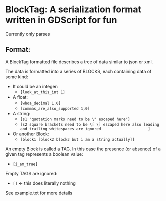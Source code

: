 # BlockTag: A serialization format written in GDScript for fun

Currently only parses

## Format:
  A BlockTag formatted file describes a tree of data similar to json or xml.
  
  The data is formatted into a series of BLOCKS, each containing data of some kind:
- It could be an integer:
  - `[look_at_this_int 1]`
- A float:
  - `[whoa_decimal 1.0]`
  - `[commas_are_also_supported 1,0]`
- A string:
  - `[s1 "quotation marks need to be \" escaped here"]`
  - `[s2 square brackets need to be \[ \] escaped here also leading and trailing whitespaces are ignored                     ]`
- Or another Block:
  - `[block1 [block2 block3 but i am a string actually]]`

An empty Block is called a TAG. In this case the presence (or absence) of a given tag represents a boolean value:
- `[i_am_true]`
  
Empty TAGS are ignored:

- `[]` <- this does literally nothing


See example.txt for more details
